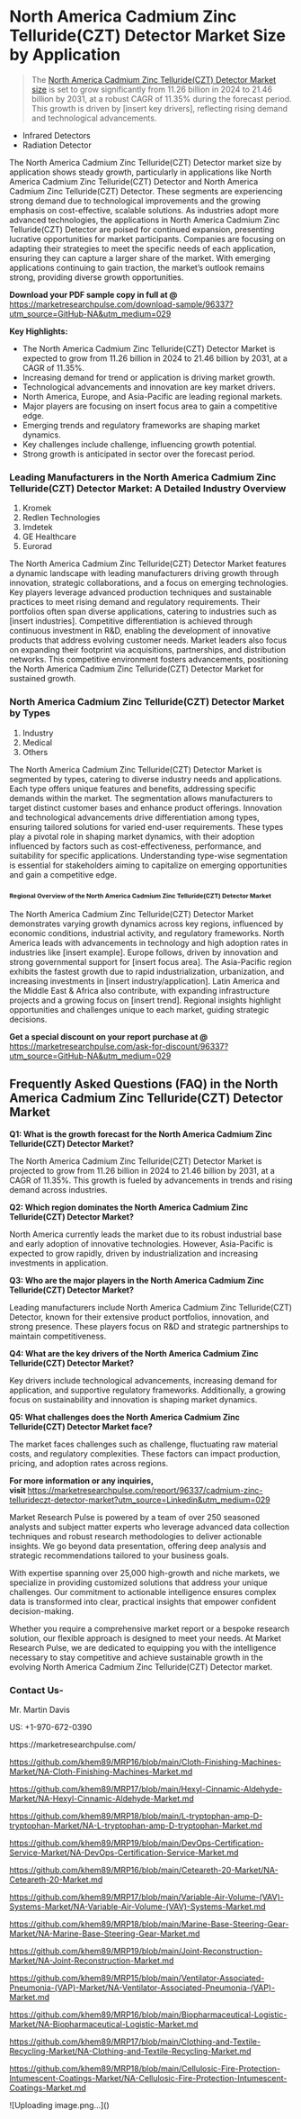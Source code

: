 <h1>North America Cadmium Zinc Telluride(CZT) Detector Market&nbsp;Size by Application</h1><blockquote><p>The <a href="https://marketresearchpulse.com/download-sample/96337?utm_source=GitHub-NA&amp;utm_medium=029">North America Cadmium Zinc Telluride(CZT) Detector Market size</a> is set to grow significantly from 11.26 billion in 2024 to 21.46 billion by 2031, at a robust CAGR of 11.35% during the forecast period. This growth is driven by [insert key drivers], reflecting rising demand and technological advancements.</p></blockquote><ul><li>Infrared Detectors<li> Radiation Detector</li></ul><p>The North America Cadmium Zinc Telluride(CZT) Detector market size by application shows steady growth, particularly in applications like North America Cadmium Zinc Telluride(CZT) Detector and North America Cadmium Zinc Telluride(CZT) Detector. These segments are experiencing strong demand due to technological improvements and the growing emphasis on cost-effective, scalable solutions. As industries adopt more advanced technologies, the applications in North America Cadmium Zinc Telluride(CZT) Detector are poised for continued expansion, presenting lucrative opportunities for market participants. Companies are focusing on adapting their strategies to meet the specific needs of each application, ensuring they can capture a larger share of the market. With emerging applications continuing to gain traction, the market’s outlook remains strong, providing diverse growth opportunities.</p><p><strong>Download your PDF sample copy in full at @ </strong><a href="https://marketresearchpulse.com/download-sample/96337?utm_source=GitHub-NA&amp;utm_medium=029">https://marketresearchpulse.com/download-sample/96337?utm_source=GitHub-NA&amp;utm_medium=029</a></p><p><strong>Key Highlights: </strong></p><ul><li>The North America Cadmium Zinc Telluride(CZT) Detector Market is expected to grow from 11.26 billion in 2024 to 21.46 billion by 2031, at a CAGR of 11.35%.</li><li>Increasing demand for trend or application is driving market growth.</li><li>Technological advancements and innovation are key market drivers.</li><li>North America, Europe, and Asia-Pacific are leading regional markets.</li><li>Major players are focusing on insert focus area to gain a competitive edge.</li><li>Emerging trends and regulatory frameworks are shaping market dynamics.</li><li>Key challenges include challenge, influencing growth potential.</li><li>Strong growth is anticipated in sector over the forecast period.</li></ul><h3>Leading Manufacturers in the North America Cadmium Zinc Telluride(CZT) Detector Market: A Detailed Industry Overview</h3><ol><li>Kromek</li><li>Redlen Technologies</li><li>Imdetek</li><li>GE Healthcare</li><li>Eurorad</li></ol><div class="flex max-w-full flex-col flex-grow"><div class="min-h-8 text-message flex w-full flex-col items-end gap-2 whitespace-normal break-words [.text-message+&amp;]:mt-5" dir="auto" data-message-author-role="assistant" data-message-id="fd8432e4-4910-450d-b182-61b7bfb0a01f" data-message-model-slug="gpt-4o"><div class="flex w-full flex-col gap-1 empty:hidden first:pt-[3px]"><div class="markdown prose w-full break-words dark:prose-invert light"><p>The North America Cadmium Zinc Telluride(CZT) Detector Market features a dynamic landscape with leading manufacturers driving growth through innovation, strategic collaborations, and a focus on emerging technologies. Key players leverage advanced production techniques and sustainable practices to meet rising demand and regulatory requirements. Their portfolios often span diverse applications, catering to industries such as [insert industries]. Competitive differentiation is achieved through continuous investment in R&amp;D, enabling the development of innovative products that address evolving customer needs. Market leaders also focus on expanding their footprint via acquisitions, partnerships, and distribution networks. This competitive environment fosters advancements, positioning the North America Cadmium Zinc Telluride(CZT) Detector Market for sustained growth.</p></div></div></div></div><h3>North America Cadmium Zinc Telluride(CZT) Detector Market by Types</h3><ol><li>Industry<li> Medical<li> Others</li></ol><div class="flex max-w-full flex-col flex-grow"><div class="min-h-8 text-message flex w-full flex-col items-end gap-2 whitespace-normal break-words [.text-message+&amp;]:mt-5" dir="auto" data-message-author-role="assistant" data-message-id="084470be-0bb7-4664-bddf-5156b4f41249" data-message-model-slug="gpt-4o-mini"><div class="flex w-full flex-col gap-1 empty:hidden first:pt-[3px]"><div class="markdown prose w-full break-words dark:prose-invert light"><p>The North America Cadmium Zinc Telluride(CZT) Detector Market is segmented by types, catering to diverse industry needs and applications. Each type offers unique features and benefits, addressing specific demands within the market. The segmentation allows manufacturers to target distinct customer bases and enhance product offerings. Innovation and technological advancements drive differentiation among types, ensuring tailored solutions for varied end-user requirements. These types play a pivotal role in shaping market dynamics, with their adoption influenced by factors such as cost-effectiveness, performance, and suitability for specific applications. Understanding type-wise segmentation is essential for stakeholders aiming to capitalize on emerging opportunities and gain a competitive edge.</p></div></div></div></div><h3><span style="font-size: 11px;">Regional Overview of the North America Cadmium Zinc Telluride(CZT) Detector Market</span></h3><div class="flex max-w-full flex-col flex-grow"><div class="min-h-8 text-message flex w-full flex-col items-end gap-2 whitespace-normal break-words [.text-message+&amp;]:mt-5" dir="auto" data-message-author-role="assistant" data-message-id="e9038762-ce64-4e30-91c9-9bd413514231" data-message-model-slug="gpt-4o-mini"><div class="flex w-full flex-col gap-1 empty:hidden first:pt-[3px]"><div class="markdown prose w-full break-words dark:prose-invert light"><p>The North America Cadmium Zinc Telluride(CZT) Detector Market demonstrates varying growth dynamics across key regions, influenced by economic conditions, industrial activity, and regulatory frameworks. North America leads with advancements in technology and high adoption rates in industries like [insert example]. Europe follows, driven by innovation and strong governmental support for [insert focus area]. The Asia-Pacific region exhibits the fastest growth due to rapid industrialization, urbanization, and increasing investments in [insert industry/application]. Latin America and the Middle East &amp; Africa also contribute, with expanding infrastructure projects and a growing focus on [insert trend]. Regional insights highlight opportunities and challenges unique to each market, guiding strategic decisions.</p></div></div></div></div><p><strong>Get a special discount on your report purchase at @ </strong><a href="https://marketresearchpulse.com/ask-for-discount/96337?utm_source=GitHub-NA&amp;utm_medium=029">https://marketresearchpulse.com/ask-for-discount/96337?utm_source=GitHub-NA&amp;utm_medium=029</a></p><h2>Frequently Asked Questions (FAQ) in the North America Cadmium Zinc Telluride(CZT) Detector Market</h2><p><strong>Q1: What is the growth forecast for the North America Cadmium Zinc Telluride(CZT) Detector Market?</strong></p><p>The North America Cadmium Zinc Telluride(CZT) Detector Market is projected to grow from 11.26 billion in 2024 to 21.46 billion by 2031, at a CAGR of 11.35%. This growth is fueled by advancements in trends and rising demand across industries.</p><p><strong>Q2: Which region dominates the North America Cadmium Zinc Telluride(CZT) Detector Market?</strong></p><p>North America currently leads the market due to its robust industrial base and early adoption of innovative technologies. However, Asia-Pacific is expected to grow rapidly, driven by industrialization and increasing investments in application.</p><p><strong>Q3: Who are the major players in the North America Cadmium Zinc Telluride(CZT) Detector Market?</strong></p><p>Leading manufacturers include North America Cadmium Zinc Telluride(CZT) Detector, known for their extensive product portfolios, innovation, and strong presence. These players focus on R&amp;D and strategic partnerships to maintain competitiveness.</p><p><strong>Q4: What are the key drivers of the North America Cadmium Zinc Telluride(CZT) Detector Market?</strong></p><p>Key drivers include technological advancements, increasing demand for application, and supportive regulatory frameworks. Additionally, a growing focus on sustainability and innovation is shaping market dynamics.</p><p><strong>Q5: What challenges does the North America Cadmium Zinc Telluride(CZT) Detector Market face?</strong></p><p>The market faces challenges such as challenge, fluctuating raw material costs, and regulatory complexities. These factors can impact production, pricing, and adoption rates across regions.</p><p><strong>For more information or any inquiries, visit&nbsp;</strong><a href="https://marketresearchpulse.com/report/96337/cadmium-zinc-tellurideczt-detector-market?utm_source=Linkedin&utm_medium=029">https://marketresearchpulse.com/report/96337/cadmium-zinc-tellurideczt-detector-market?utm_source=Linkedin&utm_medium=029</a></p><p>Market Research Pulse is powered by a team of over 250 seasoned analysts and subject matter experts who leverage advanced data collection techniques and robust research methodologies to deliver actionable insights. We go beyond data presentation, offering deep analysis and strategic recommendations tailored to your business goals.</p><p>With expertise spanning over 25,000 high-growth and niche markets, we specialize in providing customized solutions that address your unique challenges. Our commitment to actionable intelligence ensures complex data is transformed into clear, practical insights that empower confident decision-making.</p><p>Whether you require a comprehensive market report or a bespoke research solution, our flexible approach is designed to meet your needs. At Market Research Pulse, we are dedicated to equipping you with the intelligence necessary to stay competitive and achieve sustainable growth in the evolving North America Cadmium Zinc Telluride(CZT) Detector market.</p><h3><strong>Contact Us-</strong></h3><p>Mr. Martin Davis</p><p>US: +1-970-672-0390</p><p>https://marketresearchpulse.com/</p><p><a href="https://github.com/khem89/MRP16/blob/main/Cloth-Finishing-Machines-Market/NA-Cloth-Finishing-Machines-Market.md">https://github.com/khem89/MRP16/blob/main/Cloth-Finishing-Machines-Market/NA-Cloth-Finishing-Machines-Market.md</a></p><p><a href="https://github.com/khem89/MRP17/blob/main/Hexyl-Cinnamic-Aldehyde-Market/NA-Hexyl-Cinnamic-Aldehyde-Market.md">https://github.com/khem89/MRP17/blob/main/Hexyl-Cinnamic-Aldehyde-Market/NA-Hexyl-Cinnamic-Aldehyde-Market.md</a></p><p><a href="https://github.com/khem89/MRP18/blob/main/L-tryptophan-amp-D-tryptophan-Market/NA-L-tryptophan-amp-D-tryptophan-Market.md">https://github.com/khem89/MRP18/blob/main/L-tryptophan-amp-D-tryptophan-Market/NA-L-tryptophan-amp-D-tryptophan-Market.md</a></p><p><a href="https://github.com/khem89/MRP19/blob/main/DevOps-Certification-Service-Market/NA-DevOps-Certification-Service-Market.md">https://github.com/khem89/MRP19/blob/main/DevOps-Certification-Service-Market/NA-DevOps-Certification-Service-Market.md</a></p><p><a href="https://github.com/khem89/MRP16/blob/main/Ceteareth-20-Market/NA-Ceteareth-20-Market.md">https://github.com/khem89/MRP16/blob/main/Ceteareth-20-Market/NA-Ceteareth-20-Market.md</a></p><p><a href="https://github.com/khem89/MRP17/blob/main/Variable-Air-Volume-(VAV)-Systems-Market/NA-Variable-Air-Volume-(VAV)-Systems-Market.md">https://github.com/khem89/MRP17/blob/main/Variable-Air-Volume-(VAV)-Systems-Market/NA-Variable-Air-Volume-(VAV)-Systems-Market.md</a></p><p><a href="https://github.com/khem89/MRP18/blob/main/Marine-Base-Steering-Gear-Market/NA-Marine-Base-Steering-Gear-Market.md">https://github.com/khem89/MRP18/blob/main/Marine-Base-Steering-Gear-Market/NA-Marine-Base-Steering-Gear-Market.md</a></p><p><a href="https://github.com/khem89/MRP19/blob/main/Joint-Reconstruction-Market/NA-Joint-Reconstruction-Market.md">https://github.com/khem89/MRP19/blob/main/Joint-Reconstruction-Market/NA-Joint-Reconstruction-Market.md</a></p><p><a href="https://github.com/khem89/MRP15/blob/main/Ventilator-Associated-Pneumonia-(VAP)-Market/NA-Ventilator-Associated-Pneumonia-(VAP)-Market.md">https://github.com/khem89/MRP15/blob/main/Ventilator-Associated-Pneumonia-(VAP)-Market/NA-Ventilator-Associated-Pneumonia-(VAP)-Market.md</a></p><p><a href="https://github.com/khem89/MRP16/blob/main/Biopharmaceutical-Logistic-Market/NA-Biopharmaceutical-Logistic-Market.md">https://github.com/khem89/MRP16/blob/main/Biopharmaceutical-Logistic-Market/NA-Biopharmaceutical-Logistic-Market.md</a></p><p><a href="https://github.com/khem89/MRP17/blob/main/Clothing-and-Textile-Recycling-Market/NA-Clothing-and-Textile-Recycling-Market.md">https://github.com/khem89/MRP17/blob/main/Clothing-and-Textile-Recycling-Market/NA-Clothing-and-Textile-Recycling-Market.md</a></p><p><a href="https://github.com/khem89/MRP18/blob/main/Cellulosic-Fire-Protection-Intumescent-Coatings-Market/NA-Cellulosic-Fire-Protection-Intumescent-Coatings-Market.md">https://github.com/khem89/MRP18/blob/main/Cellulosic-Fire-Protection-Intumescent-Coatings-Market/NA-Cellulosic-Fire-Protection-Intumescent-Coatings-Market.md</a></p>
![Uploading image.png…]()
